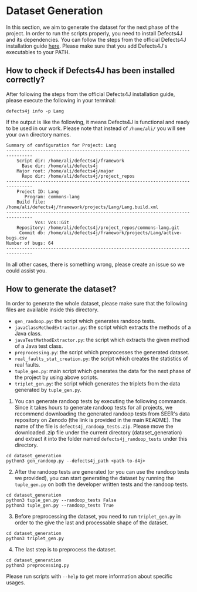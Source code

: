 # Dataset Generation
In this section, we aim to generate the dataset for the next phase of the project. In order to run the scripts properly, you need to install Defects4J and its dependencies. You can follow the steps from the official Defects4J installation guide [here](https://github.com/rjust/defects4j). Please make sure that you add Defects4J's executables to your PATH.

## How to check if Defects4J has been installed correctly?
After following the steps from the official Defects4J installation guide, please execute the following in your terminal:  

`defects4j info -p Lang`

If the output is like the following, it means Defects4J is functional and ready to be used in our work. Please note that instead of `/home/ali/` you will see your own directory names.

```
Summary of configuration for Project: Lang
--------------------------------------------------------------------------------
    Script dir: /home/ali/defects4j/framework
      Base dir: /home/ali/defects4j
    Major root: /home/ali/defects4j/major
      Repo dir: /home/ali/defects4j/project_repos
--------------------------------------------------------------------------------
    Project ID: Lang
       Program: commons-lang
    Build file: /home/ali/defects4j/framework/projects/Lang/Lang.build.xml
--------------------------------------------------------------------------------
           Vcs: Vcs::Git
    Repository: /home/ali/defects4j/project_repos/commons-lang.git
     Commit db: /home/ali/defects4j/framework/projects/Lang/active-bugs.csv
Number of bugs: 64
--------------------------------------------------------------------------------
```

In all other cases, there is something wrong, please create an issue so we could assist you.

## How to generate the dataset?
In order to generate the whole dataset, please make sure that the following files are available inside this directory.

- `gen_randoop.py`: the script which generates randoop tests.
- `javaClassMethodExtractor.py`: the script which extracts the methods of a Java class.
- `javaTestMethodExtractor.py`: the script which extracts the given method of a Java test class.
- `preprocessing.py`: the script which preprocesses the generated dataset.
- `real_faults_stat_creation.py`: the script which creates the statistics of real faults.
- `tuple_gen.py`: main script which generates the data for the next phase of the project by using above scripts.
- `triplet_gen.py`: the script which generates the triplets from the data generated by `tuple_gen.py`.

1) You can generate randoop tests by executing the following commands. Since it takes hours to generate randoop tests for all projects, we recommend downloading the generated randoop tests from SEER's data repository on Zenodo (the link is provided in the main README). The name of the file is `defects4j_randoop_tests.zip`. Please move the downloaded .zip file under the current directory (dataset_generation) and extract it into the folder named `defects4j_randoop_tests` under this directory.
```
cd dataset_generation
python3 gen_randoop.py --defects4j_path <path-to-d4j> 
```

2) After the randoop tests are generated (or you can use the randoop tests we provided), you can start generating the dataset by running the `tuple_gen.py` on both the developer written tests and the randoop tests.
```
cd dataset_generation
python3 tuple_gen.py --randoop_tests False
python3 tuple_gen.py --randoop_tests True
```

3) Before preprocessing the dataset, you need to run `triplet_gen.py` in order to the give the last and processable shape of the dataset.
```
cd dataset_generation
python3 triplet_gen.py
```  

4) The last step is to preprocess the dataset.
```
cd dataset_generation
python3 preprocessing.py
```

Please run scripts with `--help` to get more information about specific usages.
